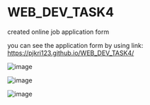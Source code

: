 # WEB_DEV_TASK4

created online job application form

you can see the application form by using link: https://pjkri123.github.io/WEB_DEV_TASK4/

![image](https://github.com/pjkri123/WEB_DEV_TASK4/assets/59861081/5ab3a963-a00b-489d-842e-de2142d57c6e)

![image](https://github.com/pjkri123/WEB_DEV_TASK4/assets/59861081/7b898678-2e7a-4d35-8c9a-bef7fd67e266)

![image](https://github.com/pjkri123/WEB_DEV_TASK4/assets/59861081/cd4e68ae-54a5-4d7b-ac2b-16497fb7489a)
